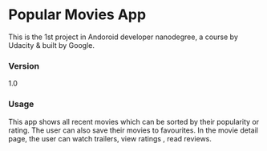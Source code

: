 # Popular Movies App

This is the 1st project in Andoroid developer nanodegree, a course by Udacity & built by Google.

### Version
1.0

### Usage
This app shows all recent movies which can be sorted by their popularity or rating. The user can also save their movies to favourites. In the movie detail page, the user can watch trailers, view ratings , read reviews.